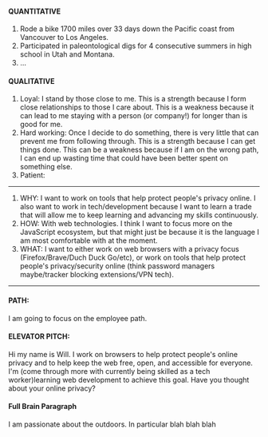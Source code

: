 #### QUANTITATIVE
1. Rode a bike 1700 miles over 33 days down the Pacific coast from Vancouver to Los Angeles. 
2. Participated in paleontological digs for 4 consecutive summers in high school in Utah and Montana.
3. ...

#### QUALITATIVE
1.	Loyal: I stand by those close to me.  This is a strength because I form close relationships to those I care about.  This is a weakness because it can lead to me staying with a person (or company!) for longer than is good for me.
2.	Hard working: Once I decide to do something, there is very little that can prevent me from following through.  This is a strength because I can get things done.  This can be a weakness because if I am on the wrong path, I can end up wasting time that could have been better spent on something else. 
3.	Patient:
---
1. WHY: I want to work on tools that help protect people's privacy online.  I also want to work in tech/development because
I want to learn a trade that will allow me to keep learning and advancing my skills continuously.
1. HOW: With web technologies. I think I want to focus more on the JavaScript ecosystem, but that might just be because it is
the language I am most comfortable with at the moment.
1. WHAT: I want to either work on web browsers with a privacy focus (Firefox/Brave/Duch Duck Go/etc), or work on tools that
help protect people's privacy/security online (think password managers maybe/tracker blocking extensions/VPN tech).
---
#### PATH:
I am going to focus on the employee path.

#### ELEVATOR PITCH:  
Hi my name is Will.  I work on browsers to help protect people's online privacy and to help keep the web
 free, open, and accessible for everyone.  I'm (come through more with currently being skilled as a tech worker)learning web development to achieve this goal.  Have you thought about 
 your online privacy?
 
 #### Full Brain Paragraph
 I am passionate about the outdoors.  In particular blah blah blah
